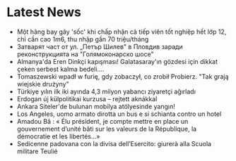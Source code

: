 # Latest News
-  Một hãng bay gây 'sốc' khi chấp nhận cả tiếp viên tốt nghiệp hết lớp 12, chỉ cần cao 1m6, thu nhập gần 70 triệu/tháng
-  Затварят част от ул. „Петър Шилев" в Пловдив заради реконструкцията на "Голямоконарско шосе"
-  Almanya'da Eren Dinkçi kapışması! Galatasaray'ın gözdesi için dikkat çeken serbest kalma bedeli....
-  Tomaszewski wpadł w furię, gdy zobaczył, co zrobił Probierz. "Tak grają wiejskie drużyny"
-  Türkiye yılın ilk iki ayında 4,3 milyon yabancı ziyaretçi ağırladı
-  Erdogan új külpolitikai kurzusa – rejtett aknákkal
-  Ankara Siteler'de bulunan mobilya atölyesinde yangın!
-  Los Angeles, uomo armato dirotta un bus e si schianta contro un hotel
-  Amadou Bâ : « Élu président, je compte mettre en place un gouvernement d’unité bâti sur les valeurs de la République, la démocratie et les libertés…»
-  Sedicenne padovana con la divisa dell’Esercito: giurerà alla Scuola militare Teulié
